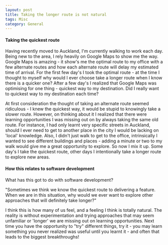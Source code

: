 ```yaml
---
layout: post
title: Taking the longer route is not natural
tags: Misc
category: General
---
```


#### Taking the quickest route

Having recently moved to Auckland, I'm currently walking to work each day. Being new to the area, I rely heavily on Google Maps to show me the way. Google Maps is amazing - it show's me the optimal route to my office with a few alternate routes and how each alternate route will delay my estimated time of arrival. For the first few day's I took the optimal route - at the time I thought to myself why would I ever choose take a longer route when I know there is a quicker one? After a few day's I realized that Google Maps was optimising for one thing - quickest way to my destination. Did I really want to quickest way to my destination each time? 

At first consideration the thought of taking an alternate route seemed ridiculous - I knew the quickest way, it would be stupid to knowingly take a slower route. However, on thinking about it I realized that there were learning opportunities I was missing out on by always taking the same old route. For instance, I had only learnt very specific streets in Auckland, should I ever need to get to another place in the city I would be lacking on 'local' knowledge. Also, I didn't just walk to get to the office, intrinsically I wanted to see different buildings and places - adding a minute or two to my walk would give me a great opportunity to explore. So now I mix it up. Some day's I take the quickest route, other days I intentionally take a longer route to explore new areas.

#### How this relates to software development

What has this got to do with software development? 

"Sometimes we think we know the quickest route to delivering a feature. When we are in this situation, why would we ever want to explore other approaches that will definitely take longer?"

I think this is how many of us feel, and a feeling I think is totally natural. The reality is without experimentation and trying approaches that may seem unfamiliar or 'longer' we are missing out on learning opportunities. Next time you have the opportunity to "try" different things, try it - you may learn something you never realized was useful until you learnt it - and often that leads to the biggest breakthroughs!
